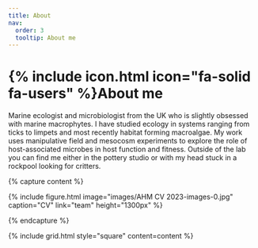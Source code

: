 ```yaml
---
title: About
nav:
  order: 3
  tooltip: About me
---
```


# {% include icon.html icon="fa-solid fa-users" %}About me


Marine ecologist and microbiologist from the UK who is slightly obsessed with marine macrophytes. I have studied ecology in systems ranging from ticks to limpets and most recently habitat forming macroalgae. My work uses manipulative field and mesocosm experiments to explore the role of host-associated microbes in host function and fitness. Outside of the lab you can find me either in the pottery studio or with my head stuck in a rockpool looking for critters.



{% capture content %}

{%
  include figure.html
  image="images/AHM CV 2023-images-0.jpg"
  caption="CV"
  link="team"
  height="1300px"
%}

{% endcapture %}

{% include grid.html style="square" content=content %}
